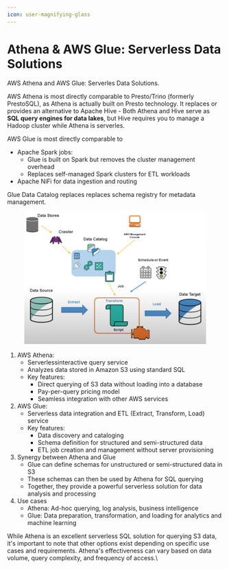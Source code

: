 ```yaml
---
icon: user-magnifying-glass
---
```


# Athena & AWS Glue: Serverless Data Solutions

AWS Athena and AWS Glue: Serverles Data Solutions.



AWS Athena is most directly comparable to Presto/Trino (formerly PrestoSQL), as Athena is actually built on Presto technology. It replaces or provides an alternative to Apache Hive - Both Athena and Hive serve as **SQL query engines for data lakes**, but Hive requires you to manage a Hadoop cluster while Athena is serverles.

AWS Glue is most directly comparable to&#x20;

* Apache Spark jobs:
  * Glue is built on Spark but removes the cluster management overhead
  * Replaces self-managed Spark clusters for ETL workloads&#x20;
* Apache NiFi for data ingestion and routing

Glue Data Catalog replaces replaces schema registry for metadata management.



<figure><img src="../../../../../.gitbook/assets/image (26) (1).png" alt=""><figcaption></figcaption></figure>

1. AWS Athena:
   * Serverlessinteractive query service
   * Analyzes data stored in Amazon S3 using standard SQL
   * Key features:
     * Direct querying of S3 data without loading into a database
     * Pay-per-query pricing model
     * Seamless integration with other AWS services
2. AWS Glue:
   * Serverless data integration and ETL (Extract, Transform, Load) service
   * Key features:
     * Data discovery and cataloging
     * Schema definition for structured and semi-structured data
     * ETL job creation and management without server provisioning
3. Synergy between Athena and Glue
   * Glue can define schemas for unstructured or semi-structured data in S3
   * These schemas can then be used by Athena for SQL querying
   * Together, they provide a powerful serverless solution for data analysis and processing
4. Use cases
   * Athena: Ad-hoc querying, log analysis, business intelligence
   * Glue: Data preparation, transformation, and loading for analytics and machine learning

While Athena is an excellent serverless SQL solution for querying S3 data, it's important to note that other options exist depending on specific use cases and requirements. Athena's effectiveness can vary based on data volume, query complexity, and frequency of access.\


<figure><img src="https://documents.lucid.app/documents/53875b19-93a1-4800-81d1-8c84d6351a09/pages/qe~.Bzr3Pu67?a=6242&#x26;x=134&#x26;y=251&#x26;w=1432&#x26;h=618&#x26;store=1&#x26;accept=image%2F*&#x26;auth=LCA%20fce7eb9321f88ec435e976853362093391f4706a7f1dfcfb099ba3fad387b4e9-ts%3D1726396829" alt=""><figcaption></figcaption></figure>
